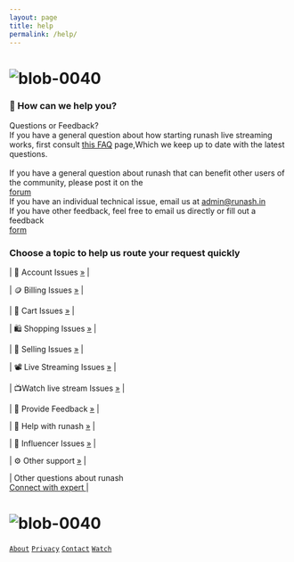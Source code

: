 ```yaml
---
layout: page 
title: help
permalink: /help/ 
--- 
```

# ![blob-0040](https://user-images.githubusercontent.com/61916324/132724592-e5bef25e-36d9-4da8-bbc6-84a24183c8e2.png)


### 🤷 How can we help you?
Questions or Feedback?<br>
If you have a general question about how starting runash live streaming
works, first consult [this FAQ](https://runash.in/faq) page,Which we keep up to date with the latest
questions.<br>
<br>
If you have a general question about runash that can benefit other users of the community,
please post it on the <br>
[forum](https://runash.in/contact)<br>
If you have an individual technical issue, email us at admin@runash.in<br>
If you have other feedback, feel free to email us directly or fill out a feedback<br>
 [form](https://runash.in/feedback)

### Choose a topic to help us route your request quickly 

| 👤 Account Issues [»](https://runash.in/help) |

| 🪙 Billing Issues [»](https://runash.in/help) |

|  🧺 Cart Issues [»](https://runash.in/help) |

| 🛍️ Shopping Issues [»](https://runash.in/help) |

| 🛒 Selling Issues [»](https://runash.in/help) |

| 📽️ Live Streaming Issues [»](https://runash.in/help) |

| 📺Watch live stream Issues [»](https://runash.in/help) |

| 📝 Provide Feedback [»](https://runash.in/feedback) |

| 🤷 Help with runash [»](https://runash.in/help) |

| 👫 Influencer Issues [»](https://runash.in/influencer) |

| ⚙️ Other support [»](https://runash.in/support) |

| Other questions about runash <br>
[Connect with expert ](https://runash.in/contact) |

# ![blob-0040](https://user-images.githubusercontent.com/61916324/132724592-e5bef25e-36d9-4da8-bbc6-84a24183c8e2.png) 
[``About``](https://runash.in/about) [``Privacy``](https://runash.in/privacy) [``Contact``](https://runash.in/contact) [``Watch``](https://runash.in/watch) 
